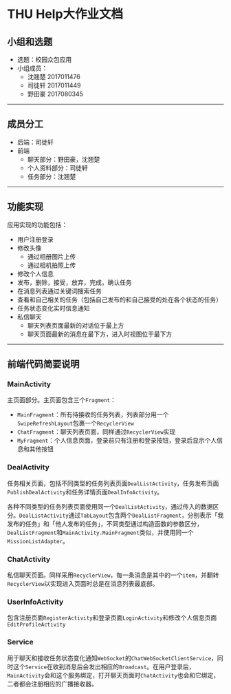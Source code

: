 # THU Help大作业文档

## 小组和选题

- 选题：校园众包应用
- 小组成员：
  - 沈翘楚 2017011476
  - 司徒轩 2017011449
  - 野田豪 2017080345

---

## 成员分工

- 后端：司徒轩
- 前端
  - 聊天部分：野田豪，沈翘楚
  - 个人资料部分：司徒轩
  - 任务部分：沈翘楚

---

## 功能实现

应用实现的功能包括：

- 用户注册登录
- 修改头像
  - 通过相册图片上传
  - 通过相机拍照上传
- 修改个人信息
- 发布，删除，接受，放弃，完成，确认任务
- 在消息列表通过关键词搜索任务
- 查看和自己相关的任务（包括自己发布的和自己接受的处在各个状态的任务）
- 任务状态变化实时信息通知
- 私信聊天
  - 聊天列表页面最新的对话位于最上方
  - 聊天页面最新的消息在最下方，进入时视图位于最下方

---

## 前端代码简要说明

### MainActivity

主页面部分。主页面包含三个`Fragment`：

- `MainFragment`：所有待接收的任务列表，列表部分用一个`SwipeRefreshLayout`包裹一个`RecyclerView`
- `ChatFragment`：聊天列表页面，同样通过`RecyclerView`实现
- `MyFragment`：个人信息页面，登录前只有注册和登录按钮，登录后显示个人信息和其他按钮

### DealActivity

任务相关页面，包括不同类型的任务列表页面`DealListActivity`，任务发布页面`PublishDealActivity`和任务详情页面`DealInfoActivity`。

各种不同类型的任务列表页面使用同一个`DealListActivity`，通过传入的数据区分。`DealListActivity`通过`TabLayout`包含两个`DealListFragment`，分别表示「我发布的任务」和「他人发布的任务」，不同类型通过构造函数的参数区分，`DealListFragment`和`MainActivity.MainFragment`类似，并使用同一个`MissionListAdapter`。

### ChatActivity

私信聊天页面。同样采用`RecyclerView`，每一条消息是其中的一个`item`，并翻转`RecyclerView`以实现进入页面时总是在消息列表最底部。

### UserInfoActivity

包含注册页面`RegisterActivity`和登录页面`LoginActivity`和修改个人信息页面`EditProfileActivity`

### Service

用于聊天和接收任务状态变化通知`WebSocket`的`ChatWebSocketClientService`，同时这个`Service`在收到消息后会发出相应的`Broadcast`。在用户登录后，`MainActivity`会和这个服务绑定，打开聊天页面时`ChatActivity`也会和它绑定，二者都会注册相应的广播接收器。


